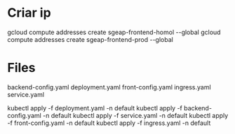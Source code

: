 # Criar ip
gcloud compute addresses create sgeap-frontend-homol --global
gcloud compute addresses create sgeap-frontend-prod --global

# Files
backend-config.yaml
deployment.yaml
front-config.yaml
ingress.yaml
service.yaml

kubectl apply -f deployment.yaml -n default
kubectl apply -f backend-config.yaml -n default
kubectl apply -f service.yaml -n default
kubectl apply -f front-config.yaml -n default
kubectl apply -f ingress.yaml -n default